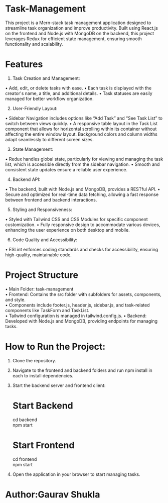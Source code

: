 # Task-Management
This project is a Mern-stack task management application designed to streamline task organization and improve productivity. Built using React.js on the frontend and Node.js with MongoDB on the backend, this project leverages Redux for efficient state management, ensuring smooth functionality and scalability.

# Features

1. Task Creation and Management:

•	Add, edit, or delete tasks with ease.
•	Each task is displayed with the creator's name, a title, and additional details.
•	Task statuses are easily managed for better workflow organization.

2. User-Friendly Layout:

•	Sidebar Navigation includes options like “Add Task” and “See Task List” to switch between views quickly.
•	A responsive table layout in the Task List component that allows for horizontal scrolling within its container without affecting the entire window layout. Background colors and column widths adapt seamlessly to different screen sizes.

3. State Management:

•	Redux handles global state, particularly for viewing and managing the task list, which is accessible directly from the sidebar navigation.
•	Smooth and consistent state updates ensure a reliable user experience.

4. Backend API:

•	The backend, built with Node.js and MongoDB, provides a RESTful API.
•	Secure and optimized for real-time data fetching, allowing a fast response between frontend and backend interactions.

5. Styling and Responsiveness:

•	Styled with Tailwind CSS and CSS Modules for specific component customization.
•	Fully responsive design to accommodate various devices, enhancing the user experience on both desktop and mobile.

6. Code Quality and Accessibility:

•	ESLint enforces coding standards and checks for accessibility, ensuring high-quality, maintainable code.

# Project Structure

•	Main Folder: task-management<br>
     •	Frontend: Contains the src folder with subfolders for assets, components, and style.<br>
         •	Components include footer.js, header.js, sidebar.js, and task-related components like TaskForm and TaskList.<br>
         •	Tailwind configuration is managed in tailwind.config.js.
     •	Backend: Developed with Node.js and MongoDB, providing endpoints for managing tasks.<br>

# How to Run the Project:

1. Clone the repository.
2. Navigate to the frontend and backend folders and run npm install in each to install dependencies.
3. Start the backend server and frontend client:
   # Start Backend
    cd backend<br>
    npm start

   # Start Frontend
    cd frontend<br>
    npm start<br>
4. Open the application in your browser to start managing tasks.

# Author:Gaurav Shukla
  

     
